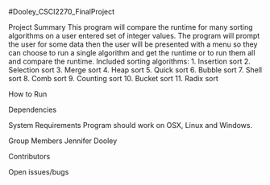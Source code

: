 #Dooley_CSCI2270_FinalProject

Project Summary
	This program will compare the runtime for many sorting algorithms on a user entered set of integer values. The program will prompt the user for some data then the user will be presented with a menu so they can choose to run a single algorithm and get the runtime or to run them all and compare the runtime. Included sorting algorithms:
		1. Insertion sort
		2. Selection sort
		3. Merge sort
		4. Heap sort
		5. Quick sort
		6. Bubble sort
		7. Shell sort
		8. Comb sort
		9. Counting sort
		10. Bucket sort
		11. Radix sort
		
How to Run

Dependencies

System Requirements
	Program should work on OSX, Linux and Windows.

Group Members
	Jennifer Dooley

Contributors

Open issues/bugs
